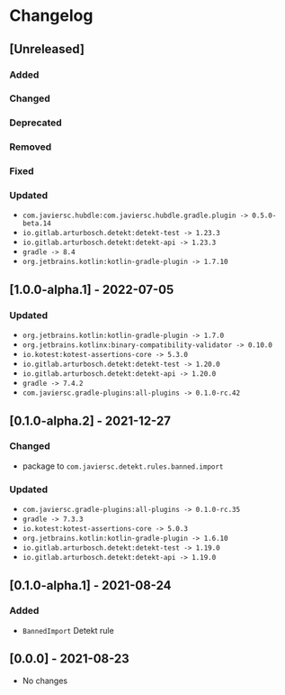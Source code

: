 # Changelog

## [Unreleased]

### Added

### Changed

### Deprecated

### Removed

### Fixed

### Updated

- `com.javiersc.hubdle:com.javiersc.hubdle.gradle.plugin -> 0.5.0-beta.14`
- `io.gitlab.arturbosch.detekt:detekt-test -> 1.23.3`
- `io.gitlab.arturbosch.detekt:detekt-api -> 1.23.3`
- `gradle -> 8.4`
- `org.jetbrains.kotlin:kotlin-gradle-plugin -> 1.7.10`

## [1.0.0-alpha.1] - 2022-07-05

### Updated

- `org.jetbrains.kotlin:kotlin-gradle-plugin -> 1.7.0`
- `org.jetbrains.kotlinx:binary-compatibility-validator -> 0.10.0`
- `io.kotest:kotest-assertions-core -> 5.3.0`
- `io.gitlab.arturbosch.detekt:detekt-test -> 1.20.0`
- `io.gitlab.arturbosch.detekt:detekt-api -> 1.20.0`
- `gradle -> 7.4.2`
- `com.javiersc.gradle-plugins:all-plugins -> 0.1.0-rc.42`

## [0.1.0-alpha.2] - 2021-12-27

### Changed

- package to `com.javiersc.detekt.rules.banned.import`

### Updated

- `com.javiersc.gradle-plugins:all-plugins -> 0.1.0-rc.35`
- `gradle -> 7.3.3`
- `io.kotest:kotest-assertions-core -> 5.0.3`
- `org.jetbrains.kotlin:kotlin-gradle-plugin -> 1.6.10`
- `io.gitlab.arturbosch.detekt:detekt-test -> 1.19.0`
- `io.gitlab.arturbosch.detekt:detekt-api -> 1.19.0`

## [0.1.0-alpha.1] - 2021-08-24

### Added

- `BannedImport` Detekt rule

## [0.0.0] - 2021-08-23

- No changes
